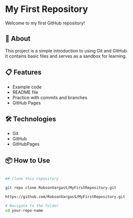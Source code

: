 # My First Repository

Welcome to my first GitHub repository! 

## 📂 About

This project is a simple introduction to using Git and GitHub.  
It contains basic files and serves as a sandbox for learning.

## 📋 Features

- Example code
- README file
- Practice with commits and branches
- GitHub Pages

## 🛠️ Technologies

- Git
- GitHub
- GitHubPages

## 📦 How to Use

```bash

## Clone this repository

git repo clone RobsonVargasS/MyFirstRepository.git

https://github.com/RobsonVargasS/MyFirstRepository.git

# Navigate to the folder
cd your-repo-name
